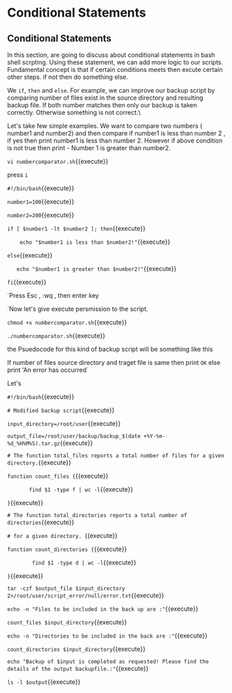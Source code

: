 # Conditional Statements

## Conditional Statements

In this section, are going to discuss about conditional statements in bash shell scrpting. Using these statement, we can add more logic to our scripts. Fundamental concept is that if certain conditions meets then excute certain other steps.  if not then do something else.


We `if`, `then` and `else`. For example, we can improve our backup script by comparing number of files exist in the source directory and resulting backup file. If both number matches then only our backup is taken correctly. Otherwise something is not correct.\


Let's take few simple examples. We want to compare two numbers ( number1 and number2) and then compare if number1 is less than number 2 , if yes then print number1 is less than number 2. However if above condition is not true then print - Number 1 is greater than number2.


`vi numbercomparator.sh`{{execute}}


press `i` 


`#!/bin/bash`{{execute}}

`number1=100`{{execute}}

`number2=200`{{execute}}

`if [ $number1 -lt $number2 ]; then`{{execute}}

`    echo "$number1 is less than $number2!"`{{execute}}

`else`{{execute}}

`   echo "$number1 is greater than $number2!"`{{execute}}

`fi`{{execute}}


`Press Esc , :wq , then enter key


`Now let's give execute persmission to the script.


`chmod +x numbercomparator.sh`{{execute}}

`./numbercomparator.sh`{{execute}}


the Psuedocode for this  kind of backup script will be something like this 

If number of files source directory and traget file is same then print `OK` else print 'An error has occurred`

Let's 

`#!/bin/bash`{{execute}}

`# Modified backup script`{{execute}}

`input_directory=/root/user`{{execute}}

`output_file=/root/user/backup/backup_$(date +%Y-%m-%d_%H%M%S).tar.gz`{{execute}}

`# The function total_files reports a total number of files for a given directory.`{{execute}}

`function count_files {`{{execute}}
        
`		find $1 -type f | wc -l`{{execute}}

`}`{{execute}}

`# The function total_directories reports a total number of directories`{{execute}}

`# for a given directory. `{{execute}}

`function count_directories {`{{execute}}

`        find $1 -type d | wc -l`{{execute}}

`}`{{execute}}

`tar -czf $output_file $input_directory 2>/root/user/script_error/null/error.txt`{{execute}}

`echo -n "Files to be included in the back up are :"`{{execute}}

`count_files $input_directory`{{execute}}

`echo -n "Directories to be included in the back are :"`{{execute}}

`count_directories $input_directory`{{execute}}

`echo "Backup of $input is completed as requested! Please find the details of the output backupfile.:"`{{execute}}

`ls -l $output`{{execute}}


